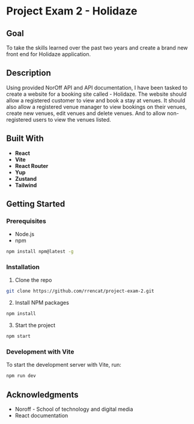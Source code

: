 # Project Exam 2 - Holidaze

## Goal

To take the skills learned over the past two years and create a brand new front end for Holidaze application.

## Description

Using provided NorOff API and API documentation, I have been tasked to create a website for a booking site called - Holidaze. The website should allow a registered customer to view and book a stay at venues. It should also allow a registered venue manager to view bookings on their venues, create new venues, edit venues and delete venues. And to allow non-registered users to view the venues listed.

## Built With

- **React**
- **Vite** 
- **React Router** 
- **Yup** 
- **Zustand**
- **Tailwind**

## Getting Started

### Prerequisites

- Node.js
- npm

```bash
npm install npm@latest -g
```

### Installation

1. Clone the repo

```bash
git clone https://github.com/rrencat/project-exam-2.git
```

2. Install NPM packages

```bash
npm install
```

3. Start the project

```bash
npm start
```

### Development with Vite

To start the development server with Vite, run:

```bash
npm run dev
```

## Acknowledgments

- Noroff - School of technology and digital media
- React documentation
